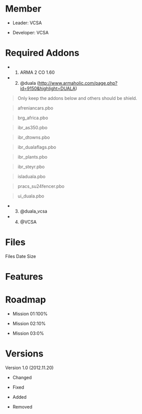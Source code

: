 # Member #

  * Leader: VCSA

  * Developer: VCSA

# Required Addons #


  * 1. ARMA 2 CO 1.60

  * 2. @duala (http://www.armaholic.com/page.php?id=9150&highlight=DUALA)

> Only keep the addons below and others should be shield.

> afreniancars.pbo

> brg\_africa.pbo

> ibr\_as350.pbo

> ibr\_dtowns.pbo

> ibr\_dualaflags.pbo

> ibr\_plants.pbo

> ibr\_steyr.pbo

> isladuala.pbo

> pracs\_su24fencer.pbo

> ui\_duala.pbo

  * 3. @duala\_vcsa

  * 4. @VCSA


# Files #

Files	Date	Size

# Features #

# Roadmap #

  * Mission 01:100%

  * Mission 02:10%

  * Mission 03:0%

# Versions #

Version 1.0 (2012.11.20)

  * Changed

  * Fixed

  * Added

  * Removed